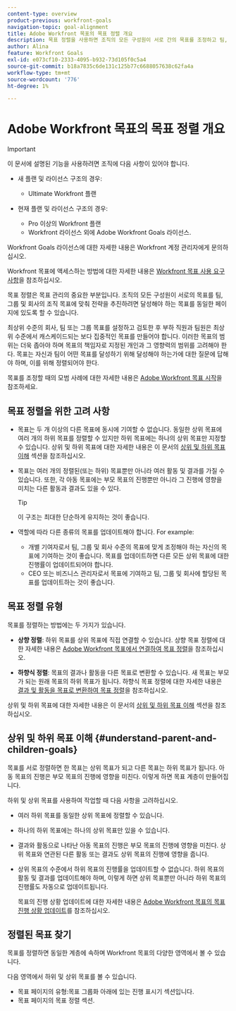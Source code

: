 ```yaml
---
content-type: overview
product-previous: workfront-goals
navigation-topic: goal-alignment
title: Adobe Workfront 목표의 목표 정렬 개요
description: 목표 정렬을 사용하면 조직의 모든 구성원이 서로 간의 목표를 조정하고 팀, 그룹 및 회사의 조직 목표를 조정하여 달성해야 하는 일에 대해 동일한 페이지에 있을 수 있습니다.
author: Alina
feature: Workfront Goals
exl-id: e073cf10-2333-4095-b932-73d105f0c5a4
source-git-commit: b18a7835c6de131c125b77c6688057638c62fa4a
workflow-type: tm+mt
source-wordcount: '776'
ht-degree: 1%

---
```


# Adobe Workfront 목표의 목표 정렬 개요

<!--Audited P&P only: 4/2025-->

>[!IMPORTANT]
>
>이 문서에 설명된 기능을 사용하려면 조직에 다음 사항이 있어야 합니다.
>
>* 새 플랜 및 라이선스 구조의 경우:
>
>   * Ultimate Workfront 플랜
>    
>* 현재 플랜 및 라이선스 구조의 경우:
>
>   * Pro 이상의 Workfront 플랜
>   * Workfront 라이선스 외에 Adobe Workfront Goals 라이선스.
>
>Workfront Goals 라이선스에 대한 자세한 내용은 Workfront 계정 관리자에게 문의하십시오.
> 
>Workfront 목표에 액세스하는 방법에 대한 자세한 내용은 [Workfront 목표 사용 요구 사항](/help/quicksilver/workfront-goals/goal-management/access-needed-for-wf-goals.md)을 참조하십시오.


목표 정렬은 목표 관리의 중요한 부분입니다. 조직의 모든 구성원이 서로의 목표를 팀, 그룹 및 회사의 조직 목표에 맞춰 전략을 추진하려면 달성해야 하는 목표를 동일한 페이지에 있도록 할 수 있습니다.

최상위 수준의 회사, 팀 또는 그룹 목표를 설정하고 검토한 후 부하 직원과 팀원은 최상위 수준에서 캐스케이드되는 보다 집중적인 목표를 만들어야 합니다. 이러한 목표의 범위는 더욱 좁아야 하며 목표의 책임자로 지정된 개인과 그 영향력의 범위를 고려해야 한다. 목표는 자신과 팀이 어떤 목표를 달성하기 위해 달성해야 하는가에 대한 질문에 답해야 하며, 이를 위해 정렬되어야 한다.

목표를 조정할 때의 모범 사례에 대한 자세한 내용은 [Adobe Workfront 목표 시작](../../workfront-goals/goal-management/getting-started-with-wf-goals.md)을 참조하세요.

## 목표 정렬을 위한 고려 사항

* 목표는 두 개 이상의 다른 목표에 동시에 기여할 수 없습니다. 동일한 상위 목표에 여러 개의 하위 목표를 정렬할 수 있지만 하위 목표에는 하나의 상위 목표만 지정할 수 있습니다. 상위 및 하위 목표에 대한 자세한 내용은 이 문서의 [상위 및 하위 목표 이해](#understand-parent-and-children-goals) 섹션을 참조하십시오.
* 목표는 여러 개의 정렬된(또는 하위) 목표뿐만 아니라 여러 활동 및 결과를 가질 수 있습니다. 또한, 각 아동 목표에는 부모 목표의 진행뿐만 아니라 그 진행에 영향을 미치는 다른 활동과 결과도 있을 수 있다.

  >[!TIP]
  >
  >이 구조는 최대한 단순하게 유지하는 것이 좋습니다.

* 역할에 따라 다른 종류의 목표를 업데이트해야 합니다. For example:

   * 개별 기여자로서 팀, 그룹 및 회사 수준의 목표에 맞게 조정해야 하는 자신의 목표에 기여하는 것이 좋습니다. 목표를 업데이트하면 다른 모든 상위 목표에 대한 진행률이 업데이트되어야 합니다.
   * CEO 또는 비즈니스 관리자로서 목표에 기여하고 팀, 그룹 및 회사에 할당된 목표를 업데이트하는 것이 좋습니다.

## 목표 정렬 유형

목표를 정렬하는 방법에는 두 가지가 있습니다.

* **상향 정렬**: 하위 목표를 상위 목표에 직접 연결할 수 있습니다. 상향 목표 정렬에 대한 자세한 내용은 [Adobe Workfront 목표에서 연결하여 목표 정렬](../../workfront-goals/goal-alignment/align-goals-by-connecting-them.md)을 참조하십시오.

* **하향식 정렬**: 목표의 결과나 활동을 다른 목표로 변환할 수 있습니다. 새 목표는 부모가 되는 원래 목표의 하위 목표가 됩니다. 하향식 목표 정렬에 대한 자세한 내용은 [결과 및 활동을 목표로 변환하여 목표 정렬](../../workfront-goals/goal-alignment/align-goals-by-converting-results-activities.md)을 참조하십시오.

상위 및 하위 목표에 대한 자세한 내용은 이 문서의 [상위 및 하위 목표 이해](#understand-parent-and-children-goals) 섹션을 참조하십시오.

## 상위 및 하위 목표 이해 {#understand-parent-and-children-goals}

목표를 서로 정렬하면 한 목표는 상위 목표가 되고 다른 목표는 하위 목표가 됩니다. 아동 목표의 진행은 부모 목표의 진행에 영향을 미친다. 이렇게 하면 목표 계층이 만들어집니다.

하위 및 상위 목표를 사용하여 작업할 때 다음 사항을 고려하십시오.

* 여러 하위 목표를 동일한 상위 목표에 정렬할 수 있습니다.
* 하나의 하위 목표에는 하나의 상위 목표만 있을 수 있습니다.
* 결과와 활동으로 나타난 아동 목표의 진행은 부모 목표의 진행에 영향을 미친다. 상위 목표와 연관된 다른 활동 또는 결과도 상위 목표의 진행에 영향을 줍니다.
* 상위 목표의 수준에서 하위 목표의 진행률을 업데이트할 수 없습니다. 하위 목표의 활동 및 결과를 업데이트해야 하며, 이렇게 하면 상위 목표뿐만 아니라 하위 목표의 진행률도 자동으로 업데이트됩니다.

  목표의 진행 상황 업데이트에 대한 자세한 내용은 [Adobe Workfront 목표의 목표 진행 상황 업데이트](../../workfront-goals/goal-review-and-workfront-goals-sections/check-in-goals.md)를 참조하십시오.

## 정렬된 목표 찾기

목표를 정렬하면 동일한 계층에 속하며 Workfront 목표의 다양한 영역에서 볼 수 있습니다.

<!--
* In the Production enviroment, you can view children and parent goals in the following areas:

    * The Goal Details panel
    * Goal List
    * Goal Alignment section
    * Check-in section
    * Pulse section
    * You can view all the parent goals of a goal in the Goal Hierarchy field of a Project or Goal report.
-->
다음 영역에서 하위 및 상위 목표를 볼 수 있습니다.

* 목표 페이지의 유형:목표 그룹화 아래에 있는 진행 표시기 섹션입니다.
* 목표 페이지의 목표 정렬 섹션.




